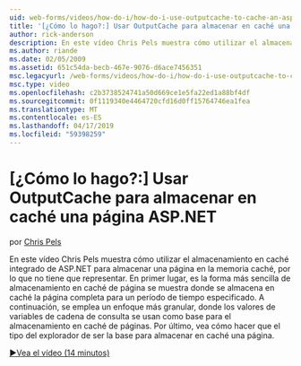 ```yaml
---
uid: web-forms/videos/how-do-i/how-do-i-use-outputcache-to-cache-an-aspnet-page
title: '[¿Cómo lo hago?:] Usar OutputCache para almacenar en caché una página ASP.NET | Microsoft Docs'
author: rick-anderson
description: En este vídeo Chris Pels muestra cómo utilizar el almacenamiento en caché integrado de ASP.NET para almacenar una página en la memoria caché, por lo que no tiene que representar. En primer lugar, la...
ms.author: riande
ms.date: 02/05/2009
ms.assetid: 651c54da-becb-467e-9076-d6ace7456351
msc.legacyurl: /web-forms/videos/how-do-i/how-do-i-use-outputcache-to-cache-an-aspnet-page
msc.type: video
ms.openlocfilehash: c2b3738524741a50d669ce1e5fa22ed1a88bf4df
ms.sourcegitcommit: 0f1119340e4464720cfd16d0ff15764746ea1fea
ms.translationtype: MT
ms.contentlocale: es-ES
ms.lasthandoff: 04/17/2019
ms.locfileid: "59398259"
---
```

# <a name="how-do-i-use-outputcache-to-cache-an-aspnet-page"></a>[¿Cómo lo hago?:] Usar OutputCache para almacenar en caché una página ASP.NET

por [Chris Pels](https://twitter.com/chrispels)

En este vídeo Chris Pels muestra cómo utilizar el almacenamiento en caché integrado de ASP.NET para almacenar una página en la memoria caché, por lo que no tiene que representar. En primer lugar, es la forma más sencilla de almacenamiento en caché de página se muestra donde se almacena en caché la página completa para un período de tiempo especificado. A continuación, se emplea un enfoque más granular, donde los valores de variables de cadena de consulta se usan como base para el almacenamiento en caché de páginas. Por último, vea cómo hacer que el tipo del explorador de ser la base para almacenar en caché una página.

[&#9654;Vea el vídeo (14 minutos)](https://channel9.msdn.com/Blogs/ASP-NET-Site-Videos/how-do-i-use-outputcache-to-cache-an-aspnet-page)

